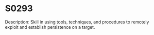 # S0293
Description: Skill in using tools, techniques, and procedures to remotely exploit and establish persistence on a target.

